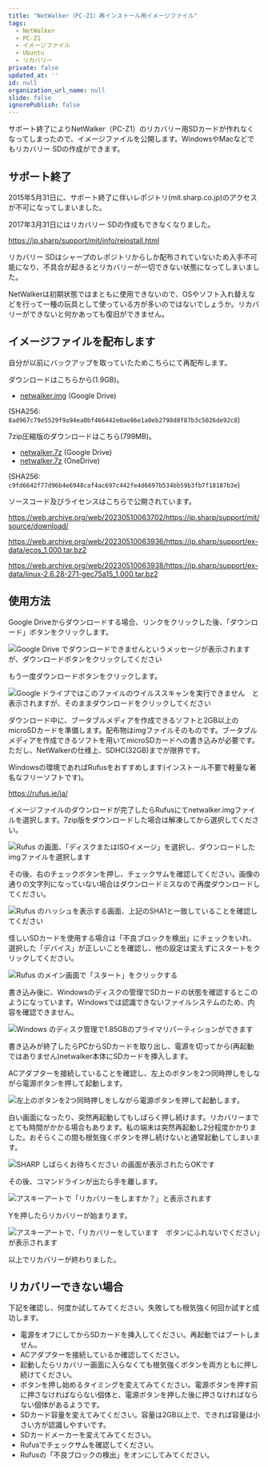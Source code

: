 ```yaml
---
title: "NetWalker（PC-Z1）再インストール用イメージファイル"
tags:
  - NetWalker
  - PC-Z1
  - イメージファイル
  - Ubuntu
  - リカバリー
private: false
updated_at: ''
id: null
organization_url_name: null
slide: false
ignorePublish: false
---
```


サポート終了によりNetWalker（PC-Z1）のリカバリー用SDカードが作れなくなってしまったので、イメージファイルを公開します。WindowsやMacなどでもリカバリー SDの作成ができます。

## サポート終了

2015年5月31日に、サポート終了に伴いレポジトリ(mit.sharp.co.jp)のアクセスが不可になってしまいました。

2017年3月31日にはリカバリー SDの作成もできなくなりました。

https://jp.sharp/support/mit/info/reinstall.html

リカバリー SDはシャープのレポジトリからしか配布されていないため入手不可能になり、不具合が起きるとリカバリーが一切できない状態になってしまいました。

NetWalkerは初期状態ではまともに使用できないので、OSやソフト入れ替えなどを行って一種の玩具として使っている方が多いのではないでしょうか。リカバリーができないと何かあっても復旧ができません。

## イメージファイルを配布します

自分が以前にバックアップを取っていたためこちらにて再配布します。

ダウンロードはこちらから(1.9GB)。

- [netwalker.img](https://drive.google.com/file/d/1ymZNI6HfCXweupjT4sD4DPFFl6pVXN6i/view?usp=share_link) (Google Drive)

(SHA256: `8ad967c79e5529f9a94ea0bf466442e0ae86e1a0eb2798d8f87b3c5026de92c8`)

7zip圧縮版のダウンロードはこちら(799MB)。

- [netwalker.7z](https://drive.google.com/file/d/1j7qzIHZldb0SWySf9znR-dIQ2UOERIcR/view?usp=sharing) (Google Drive)
- [netwalker.7z](https://1drv.ms/u/s!AoIFJ-kPEMIkjHz7B8bel8iOt3dr?e=Yf8eB5) (OneDrive)

(SHA256: `c9fd6642f77d96b4e6948caf4ac697c442fe4d6697b534bb59b3fb7f18187b3e`)

ソースコード及びライセンスはこちらで公開されています。

https://web.archive.org/web/20230510063702/https://jp.sharp/support/mit/source/download/

https://web.archive.org/web/20230510063936/https://jp.sharp/support/ex-data/ecos_1.000.tar.bz2

https://web.archive.org/web/20230510063938/https://jp.sharp/support/ex-data/linux-2.6.28-271-gec75a15_1.000.tar.bz2

## 使用方法

Google Driveからダウンロードする場合、リンクをクリックした後、「ダウンロード」ボタンをクリックします。

![Google Drive でダウンロードできませんというメッセージが表示されますが、ダウンロードボタンをクリックしてください](https://qiita-image-store.s3.ap-northeast-1.amazonaws.com/0/684999/e714b209-4491-0f9e-a633-b476484862b7.png)

もう一度ダウンロードボタンをクリックします。

![Google ドライブではこのファイルのウイルススキャンを実行できません　と表示されますが、そのままダウンロードをクリックしてください](https://qiita-image-store.s3.ap-northeast-1.amazonaws.com/0/684999/cc69d49e-0348-9090-2a39-acda237a6105.png)

ダウンロード中に、ブータブルメディアを作成できるソフトと2GB以上のmicroSDカードを準備します。配布物はimgファイルそのものです。ブータブルメディアを作成できるソフトを用いてmicroSDカードへの書き込みが必要です。ただし、NetWalkerの仕様上、SDHC(32GB)までが限界です。

Windowsの環境であればRufusをおすすめします(インストール不要で軽量な著名なフリーソフトです)。

https://rufus.ie/ja/

イメージファイルのダウンロードが完了したらRufusにてnetwalker.imgファイルを選択します。7zip版をダウンロードした場合は解凍してから選択してください。

![Rufus の画面、「ディスクまたはISOイメージ」を選択し、ダウンロードしたimgファイルを選択します](https://qiita-image-store.s3.ap-northeast-1.amazonaws.com/0/684999/0424b799-9841-635a-cd71-075b083e4eb7.png)

その後、右のチェックボタンを押し、チェックサムを確認してください。画像の通りの文字列になっていない場合はダウンロードミスなので再度ダウンロードしてください。

![Rufus のハッシュを表示する画面、上記のSHA1と一致していることを確認してください](https://qiita-image-store.s3.ap-northeast-1.amazonaws.com/0/684999/8dc943a7-3b17-f339-555f-0d0b13f6dea5.png)

怪しいSDカードを使用する場合は「不良ブロックを検出」にチェックをいれ、選択した「デバイス」が正しいことを確認し、他の設定は変えずにスタートをクリックしてください。

![Rufus のメイン画面で「スタート」をクリックする](https://qiita-image-store.s3.ap-northeast-1.amazonaws.com/0/684999/519f113d-5574-b657-4982-d82f1f12bfbc.png)

書き込み後に、Windowsのディスクの管理でSDカードの状態を確認するとこのようになっています。Windowsでは認識できないファイルシステムのため、内容を確認できません。

![Windows のディスク管理で1.85GBのプライマリパーティションができます](https://qiita-image-store.s3.ap-northeast-1.amazonaws.com/0/684999/b4dd7d48-46c7-9e35-e4a7-3f0a89b834a7.png)

書き込みが終了したらPCからSDカードを取り出し、電源を切ってから(再起動ではありません)netwalker本体にSDカードを挿入します。

ACアダプターを接続していることを確認し、左上のボタンを2つ同時押しをしながら電源ボタンを押して起動します。

![左上のボタンを2つ同時押しをしながら電源ボタンを押して起動します。](https://qiita-image-store.s3.ap-northeast-1.amazonaws.com/0/684999/5b9362ed-a537-39f1-78d8-5e360bfb0e18.jpeg)

白い画面になったり、突然再起動してもしばらく押し続けます。リカバリーまでとても時間がかかる場合もあります。私の端末は突然再起動し2分程度かかりました。おそらくこの間も根気強くボタンを押し続けないと通常起動してしまいます。

![SHARP しばらくお待ちください の画面が表示されたらOKです](https://qiita-image-store.s3.ap-northeast-1.amazonaws.com/0/684999/33568ef1-5c00-fbe2-7751-c894eba8ab6d.jpeg)

その後、コマンドラインが出たら手を離します。

![アスキーアートで「リカバリーをしますか？」と表示されます](https://qiita-image-store.s3.ap-northeast-1.amazonaws.com/0/684999/6ee2e015-ed64-fa5d-e567-019d01fd75ff.jpeg)

Yを押したらリカバリーが始まります。

![アスキーアートで、「リカバリーをしています　ボタンにふれないでください」が表示されます](https://qiita-image-store.s3.ap-northeast-1.amazonaws.com/0/684999/278a493c-4260-c318-8507-65d77d56dcba.jpeg)

以上でリカバリーが終わりました。

## リカバリーできない場合

下記を確認し、何度か試してみてください。失敗しても根気強く何回か試すと成功します。

- 電源をオフにしてからSDカードを挿入してください。再起動ではブートしません。
- ACアダプターを接続しているか確認してください。
- 起動したらリカバリー画面に入らなくても根気強くボタンを両方ともに押し続けてください。
- ボタンを押し始めるタイミングを変えてみてください。電源ボタンを押す前に押さなければならない個体と、電源ボタンを押した後に押さなければならない個体があるようです。
- SDカード容量を変えてみてください。容量は2GB以上で、できれば容量は小さい方が認識しやすいです。
- SDカードメーカーを変えてみてください。
- Rufusでチェックサムを確認してください。
- Rufusの「不良ブロックの検出」をオンにしてみてください。
